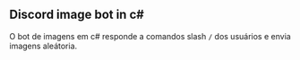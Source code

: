 ## Discord image bot in c# 
O bot de imagens em c# responde a comandos slash `/` dos usuários e envia imagens aleátoria.
